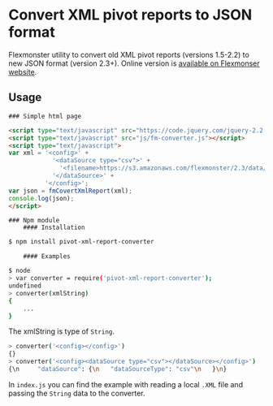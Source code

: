 # Convert XML pivot reports to JSON format

Flexmonster utility to convert old XML pivot reports (versions 1.5-2.2) to new JSON format (version 2.3+).
Online version is [available on Flexmonser website](http://www.flexmonster.com/convert-xml-report/).

## Usage	
	### Simple html page
```html
<script type="text/javascript" src="https://code.jquery.com/jquery-2.2.4.min.js"></script>
<script type="text/javascript" src="js/fm-converter.js"></script>
<script type="text/javascript">
var xml = '<config>' +
            '<dataSource type="csv">' +
              '<filename>https://s3.amazonaws.com/flexmonster/2.3/data/data.csv</filename>' +
            '</dataSource>' +
          '</config>';
var json = fmCovertXmlReport(xml);
console.log(json);
</script>
```
	### Npm module 
		#### Installation
```bash
$ npm install pivot-xml-report-converter
```
		#### Examples

```bash
$ node
> var converter = require('pivot-xml-report-converter');
undefined
> converter(xmlString)
{
	...
}
```		
The xmlString is type of `String`. 

```bash
> converter('<config></config>')
{}
> converter('<config><dataSource type="csv"></dataSource></config>')
{\n 	"dataSource": {\n 	"dataSourceType": "csv"\n 	}\n}
```
In `index.js` you can find the example with reading a local `.XML` file and passing the `String` data to the converter.